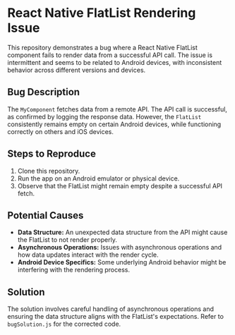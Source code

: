 # React Native FlatList Rendering Issue

This repository demonstrates a bug where a React Native FlatList component fails to render data from a successful API call. The issue is intermittent and seems to be related to Android devices, with inconsistent behavior across different versions and devices.

## Bug Description

The `MyComponent` fetches data from a remote API.  The API call is successful, as confirmed by logging the response data. However, the `FlatList` consistently remains empty on certain Android devices, while functioning correctly on others and iOS devices.

## Steps to Reproduce

1. Clone this repository.
2. Run the app on an Android emulator or physical device.
3. Observe that the FlatList might remain empty despite a successful API fetch.

## Potential Causes

* **Data Structure:**  An unexpected data structure from the API might cause the FlatList to not render properly.
* **Asynchronous Operations:** Issues with asynchronous operations and how data updates interact with the render cycle.
* **Android Device Specifics:** Some underlying Android behavior might be interfering with the rendering process.

## Solution

The solution involves careful handling of asynchronous operations and ensuring the data structure aligns with the FlatList's expectations.  Refer to `bugSolution.js` for the corrected code.